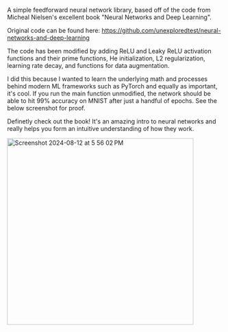 A simple feedforward neural network library, based off of the code from Micheal Nielsen's excellent book "Neural Networks and Deep Learning".

Original code can be found here: https://github.com/unexploredtest/neural-networks-and-deep-learning

The code has been modified by adding ReLU and Leaky ReLU activation functions and their prime functions, He initialization, L2 regularization, learning rate decay, and functions for data augmentation.

I did this because I wanted to learn the underlying math and processes behind modern ML frameworks such as PyTorch and equally as important, it's cool. If you run the main function unmodified, the network should be able to hit 99% accuracy on MNIST after just a handful of epochs. See the below screenshot for proof. 

Definetly check out the book! It's an amazing intro to neural networks and really helps you form an intuitive understanding of how they work.


<img width="435" alt="Screenshot 2024-08-12 at 5 56 02 PM" src="https://github.com/user-attachments/assets/6bc38237-ec7c-4d5b-8b6a-17823f198ae3">
